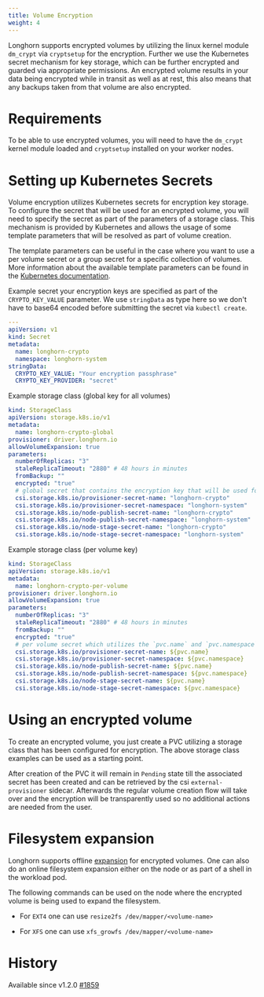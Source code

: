```yaml
---
title: Volume Encryption
weight: 4
---
```


Longhorn supports encrypted volumes by utilizing the linux kernel module `dm_crypt` via `cryptsetup` for the encryption.
Further we use the Kubernetes secret mechanism for key storage, which can be further encrypted and guarded via appropriate permissions.
An encrypted volume results in your data being encrypted while in transit as well as at rest, this also means that any backups taken from that volume are also encrypted.

# Requirements

To be able to use encrypted volumes, you will need to have the `dm_crypt` kernel module loaded
and `cryptsetup` installed on your worker nodes.

# Setting up Kubernetes Secrets
Volume encryption utilizes Kubernetes secrets for encryption key storage.
To configure the secret that will be used for an encrypted volume, you will need to specify the secret as part of the parameters of a storage class.
This mechanism is provided by Kubernetes and allows the usage of some template parameters that will be resolved as part of volume creation.

The template parameters can be useful in the case where you want to use a per volume secret or a group secret for a specific collection of volumes.
More information about the available template parameters can be found in the [Kubernetes documentation](https://kubernetes-csi.github.io/docs/secrets-and-credentials-storage-class.html).

Example secret your encryption keys are specified as part of the `CRYPTO_KEY_VALUE` parameter.
We use `stringData` as type here so we don't have to base64 encoded before submitting the secret via `kubectl create`.
```yaml
---
apiVersion: v1
kind: Secret
metadata:
  name: longhorn-crypto
  namespace: longhorn-system
stringData:
  CRYPTO_KEY_VALUE: "Your encryption passphrase"
  CRYPTO_KEY_PROVIDER: "secret"
```

Example storage class (global key for all volumes)
```yaml
kind: StorageClass
apiVersion: storage.k8s.io/v1
metadata:
  name: longhorn-crypto-global
provisioner: driver.longhorn.io
allowVolumeExpansion: true
parameters:
  numberOfReplicas: "3"
  staleReplicaTimeout: "2880" # 48 hours in minutes
  fromBackup: ""
  encrypted: "true"
  # global secret that contains the encryption key that will be used for all volumes
  csi.storage.k8s.io/provisioner-secret-name: "longhorn-crypto"
  csi.storage.k8s.io/provisioner-secret-namespace: "longhorn-system"
  csi.storage.k8s.io/node-publish-secret-name: "longhorn-crypto"
  csi.storage.k8s.io/node-publish-secret-namespace: "longhorn-system"
  csi.storage.k8s.io/node-stage-secret-name: "longhorn-crypto"
  csi.storage.k8s.io/node-stage-secret-namespace: "longhorn-system"
```

Example storage class (per volume key)
```yaml
kind: StorageClass
apiVersion: storage.k8s.io/v1
metadata:
  name: longhorn-crypto-per-volume
provisioner: driver.longhorn.io
allowVolumeExpansion: true
parameters:
  numberOfReplicas: "3"
  staleReplicaTimeout: "2880" # 48 hours in minutes
  fromBackup: ""
  encrypted: "true"
  # per volume secret which utilizes the `pvc.name` and `pvc.namespace` template parameters
  csi.storage.k8s.io/provisioner-secret-name: ${pvc.name}
  csi.storage.k8s.io/provisioner-secret-namespace: ${pvc.namespace}
  csi.storage.k8s.io/node-publish-secret-name: ${pvc.name}
  csi.storage.k8s.io/node-publish-secret-namespace: ${pvc.namespace}
  csi.storage.k8s.io/node-stage-secret-name: ${pvc.name}
  csi.storage.k8s.io/node-stage-secret-namespace: ${pvc.namespace}
```

# Using an encrypted volume

To create an encrypted volume, you just create a PVC utilizing a storage class that has been configured for encryption.
The above storage class examples can be used as a starting point.

After creation of the PVC it will remain in `Pending` state till the associated secret has been created and can be retrieved
by the csi `external-provisioner` sidecar. Afterwards the regular volume creation flow will take over and the encryption will be
transparently used so no additional actions are needed from the user.

# Filesystem expansion

Longhorn supports offline [expansion](../../volumes-and-nodes/expansion) for encrypted volumes. One can also do an online filesystem expansion either on the node
or as part of a shell in the workload pod.

The following commands can be used on the node where the encrypted volume is being used to expand the filesystem.

* For `EXT4` one can use `resize2fs /dev/mapper/<volume-name>`

* For `XFS` one can use `xfs_growfs /dev/mapper/<volume-name>`

# History
Available since v1.2.0 [#1859](https://github.com/longhorn/longhorn/issues/1859)
